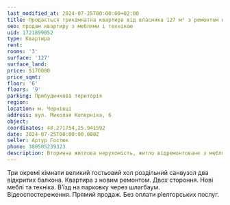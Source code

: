 ```yaml
---
last_modified_at: 2024-07-25T00:00:00+02:00
title: Продається трикімнатна квартира від власника 127 м² з ремонтом на Миколи Коперника
seo: продам квартиру з меблями і технікою
uid: 1721899052
type: Квартира
rent:
rooms: '3'
surface: '127'
surface_land:
price: $170000
price_sqmt:
floor: '6'
floors: '9'
parking: Прибудинкова територія
region:
location: м. Чернівці
address: вул. Миколая Коперніка, 6
object:
coordinates: 48.271754,25.941592
date: 2024-07-25T00:00:00.000Z
seller: Артур Гостюк
phone: 380505239323
description: Вторинна житлова нерухомість, житло відремонтоване з меблями і технікою, придатне і готове для проживання
---
```


Три окремі кімнати великий гостьовий хол роздільний санвузол два відкритих балкона. Квартира з новим ремонтом. Двох стороння. Нові меблі та техніка. Вʼїзд на парковку через шлагбаум. Відеоспостереження. Прямий продаж. Без оплати ріелторських послуг.
